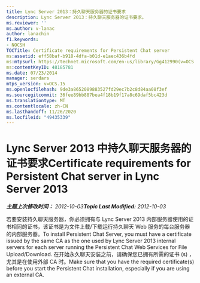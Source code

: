 ```yaml
---
title: Lync Server 2013：持久聊天服务器的证书要求
description: Lync Server 2013：持久聊天服务器的证书要求。
ms.reviewer: ''
ms.author: v-lanac
author: lanachin
f1.keywords:
- NOCSH
TOCTitle: Certificate requirements for Persistent Chat server
ms:assetid: eff58baf-b918-4dfa-b01d-e1aec436b4fd
ms:mtpsurl: https://technet.microsoft.com/en-us/library/Gg412990(v=OCS.15)
ms:contentKeyID: 48185781
ms.date: 07/23/2014
manager: serdars
mtps_version: v=OCS.15
ms.openlocfilehash: 9de3a8652089883527fd29ec7b2c8d84aa08f3ef
ms.sourcegitcommit: 36fee89bb887bea4f18b19f17a8c69daf5bc423d
ms.translationtype: MT
ms.contentlocale: zh-CN
ms.lasthandoff: 11/26/2020
ms.locfileid: "49435339"
---
```

# <a name="certificate-requirements-for-persistent-chat-server-in-lync-server-2013"></a><span data-ttu-id="39727-103">Lync Server 2013 中持久聊天服务器的证书要求</span><span class="sxs-lookup"><span data-stu-id="39727-103">Certificate requirements for Persistent Chat server in Lync Server 2013</span></span>

<div data-xmlns="http://www.w3.org/1999/xhtml">

<div class="topic" data-xmlns="http://www.w3.org/1999/xhtml" data-msxsl="urn:schemas-microsoft-com:xslt" data-cs="https://msdn.microsoft.com/">

<div data-asp="https://msdn2.microsoft.com/asp">



</div>

<div id="mainSection">

<div id="mainBody"><span data-ttu-id="39727-104">

<span> </span></span><span class="sxs-lookup"><span data-stu-id="39727-104">

<span> </span></span></span>

<span data-ttu-id="39727-105">_**主题上次修改时间：** 2012-10-03_</span><span class="sxs-lookup"><span data-stu-id="39727-105">_**Topic Last Modified:** 2012-10-03_</span></span>

<span data-ttu-id="39727-106">若要安装持久聊天服务器，你必须拥有与 Lync Server 2013 内部服务器使用的证书相同的证书，该证书是为文件上载/下载运行持久聊天 Web 服务的每台服务器的内部服务器。</span><span class="sxs-lookup"><span data-stu-id="39727-106">To install Persistent Chat Server, you must have a certificate issued by the same CA as the one used by Lync Server 2013 internal servers for each server running the Persistent Chat Web Services for File Upload/Download.</span></span> <span data-ttu-id="39727-107">在开始永久聊天安装之前，请确保您已拥有所需的证书 (s) ，尤其是在使用外部 CA 时。</span><span class="sxs-lookup"><span data-stu-id="39727-107">Make sure that you have the required certificate(s) before you start the Persistent Chat installation, especially if you are using an external CA.</span></span>

<span data-ttu-id="39727-108"></div>

<span> </span>

</div>

</div>

</span><span class="sxs-lookup"><span data-stu-id="39727-108"></div>

<span> </span>

</div>

</div>

</span></span></div>

